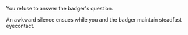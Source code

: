 You refuse to answer the badger's question.

An awkward silence ensues while you and the badger maintain steadfast
eyecontact.
